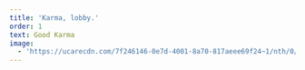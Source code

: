 ```yaml
---
title: 'Karma, lobby.'
order: 1
text: Good Karma
image:
  - 'https://ucarecdn.com/7f246146-0e7d-4001-8a70-817aeee69f24~1/nth/0/'
---
```


